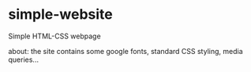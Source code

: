# simple-website
Simple HTML-CSS webpage

about: the site contains some google fonts, standard CSS styling, media queries...
